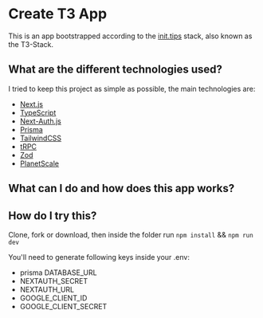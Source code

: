 # Create T3 App

This is an app bootstrapped according to the [init.tips](https://init.tips) stack, also known as the T3-Stack.

## What are the different technologies used?

I tried to keep this project as simple as possible, the main technologies are:

- [Next.js](https://nextjs.org/)
- [TypeScript](https://www.typescriptlang.org/)
- [Next-Auth.js](https://next-auth.js.org)
- [Prisma](https://prisma.io)
- [TailwindCSS](https://tailwindcss.com)
- [tRPC](https://trpc.io)
- [Zod](https://zod.dev/)
- [PlanetScale](https://planetscale.com/)

## What can I do and how does this app works?

## How do I try this?

Clone, fork or download, then inside the folder run
`npm install` && `npm run dev`

You'll need to generate following keys inside your .env:

- prisma DATABASE_URL
- NEXTAUTH_SECRET
- NEXTAUTH_URL
- GOOGLE_CLIENT_ID
- GOOGLE_CLIENT_SECRET
